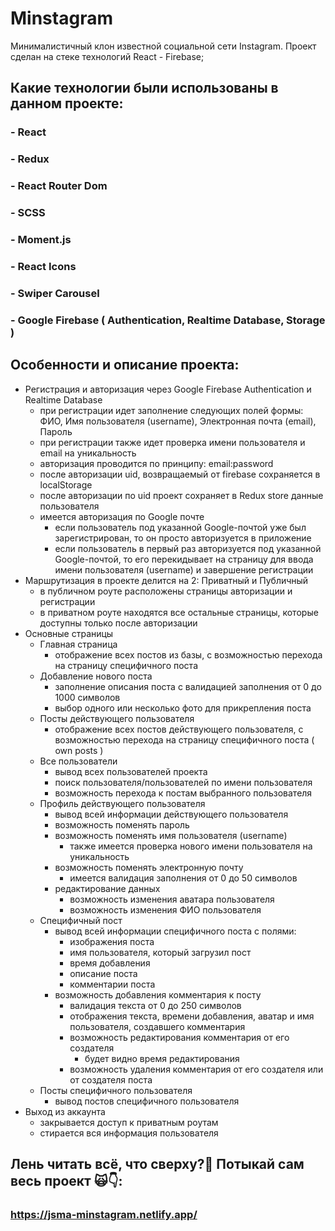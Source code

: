 # Minstagram
Минималистичный клон известной социальной сети Instagram. Проект сделан на стеке технологий React - Firebase;

## Какие технологии были использованы в данном проекте:
### - React
### - Redux
### - React Router Dom
### - SCSS
### - Moment.js
### - React Icons
### - Swiper Carousel
### - Google Firebase ( Authentication, Realtime Database, Storage )

## Особенности и описание проекта:
* Регистрация и авторизация через Google Firebase Authentication и Realtime Database
    * при регистрации идет заполнение следующих полей формы: ФИО, Имя пользователя (username), Электронная почта (email), Пароль
    * при регистрации также идет проверка имени пользователя и email на уникальность
    * авторизация проводится по принципу: email:password
    * после авторизации uid, возвращаемый от firebase сохраняется в localStorage
    * после авторизации по uid проект сохраняет в Redux store данные пользователя
    * имеется авторизация по Google почте
        * если пользователь под указанной Google-почтой уже был зарегистрирован, то он просто авторизуется в приложение
        * если пользователь в первый раз авторизуется под указанной Google-почтой, то его перекидывает на страницу для ввода имени пользователя (username) и завершение регистрации
* Маршрутизация в проекте делится на 2: Приватный и Публичный
    * в публичном роуте расположены страницы авторизации и регистрации
    * в приватном роуте находятся все остальные страницы, которые доступны только после авторизации
* Основные страницы
    * Главная страница
        * отображение всех постов из базы, с возможностью перехода на страницу специфичного поста
    * Добавление нового поста
        * заполнение описания поста с валидацией заполнения от 0 до 1000 символов
        * выбор одного или несколько фото для прикрепления поста
    * Посты действующего пользователя
        * отображение всех постов действующего пользователя, с возможностью перехода на страницу специфичного поста ( own posts )
    * Все пользователи
        * вывод всех пользователей проекта
        * поиск пользователя/пользователей по имени пользователя
        * возможность перехода к постам выбранного пользователя
    * Профиль действующего пользователя
        * вывод всей информации действующего пользователя
        * возможность поменять пароль
        * возможность поменять имя пользователя (username)
            * также имеется проверка нового имени пользователя на уникальность
        * возможность поменять электронную почту
            * имеется валидация заполнения от 0 до 50 символов
        * редактирование данных
            * возможность изменения аватара пользователя
            * возможность изменения ФИО пользователя
    * Специфичный пост
        * вывод всей информации специфичного поста с полями:
            * изображения поста
            * имя пользователя, который загрузил пост
            * время добавления
            * описание поста 
            * комментарии поста
        * возможность добавления комментария к посту
            * валидация текста от 0 до 250 символов
            * отображения текста, времени добавления, аватар и имя пользователя, создавшего комментария
            * возможность редактирования комментария от его создателя
                * будет видно время редактирования
            * возможность удаления комментария от его создателя или от создателя поста 
    * Посты специфичного пользователя
        * вывод постов специфичного пользователя
* Выход из аккаунта
    * закрывается доступ к приватным роутам
    * стирается вся информация пользователя


## Лень читать всё, что сверху?🥱 Потыкай сам весь проект 🙀👇:
### https://jsma-minstagram.netlify.app/